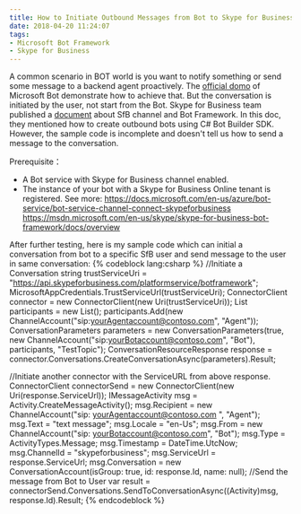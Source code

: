 ```yaml
---
title: How to Initiate Outbound Messages from Bot to Skype for Business User
date: 2018-04-20 11:24:07
tags: 
- Microsoft Bot Framework 
- Skype for Business
---
```

A common scenario in BOT world is you want to notify something or send some message to a backend agent proactively. The [official domo](https://docs.microsoft.com/en-us/azure/bot-service/dotnet/bot-builder-dotnet-proactive-messages) of Microsoft Bot demonstrate how to achieve that. But the conversation is initiated by the user, not start from the Bot.
Skype for Business team published a [document](https://msdn.microsoft.com/en-us/skype/skype-for-business-bot-framework/docs/overview) about SfB channel and Bot Framework. In this doc, they mentioned how to create outbound bots using C# Bot Builder SDK. However, the sample code is incomplete and doesn't tell us how to send a message to the conversation.
<!-- more -->
Prerequisite：
*   A Bot service with Skype for Business channel enabled.
*   The instance of your bot with a Skype for Business Online tenant is registered.
See more:
    https://docs.microsoft.com/en-us/azure/bot-service/bot-service-channel-connect-skypeforbusiness
    https://msdn.microsoft.com/en-us/skype/skype-for-business-bot-framework/docs/overview

After further testing, here is my sample code which can initial a conversation from bot to a specific SfB user and send message to the user in same conversation:
{% codeblock lang:csharp %}
//Initiate a Conversation
string trustServiceUri = "https://api.skypeforbusiness.com/platformservice/botframework";
MicrosoftAppCredentials.TrustServiceUrl(trustServiceUri);
ConnectorClient connector = new ConnectorClient(new Uri(trustServiceUri));
List<ChannelAccount> participants = new List<ChannelAccount>();
participants.Add(new ChannelAccount("sip:yourAgentaccount@contoso.com", "Agent"));
ConversationParameters parameters = new ConversationParameters(true, new ChannelAccount("sip:yourBotaccount@contoso.com", "Bot"), participants, "TestTopic");
ConversationResourceResponse response = connector.Conversations.CreateConversationAsync(parameters).Result;

//Initiate another connector with the ServiceURL from above response.
ConnectorClient connectorSend = new ConnectorClient(new Uri(response.ServiceUrl));
IMessageActivity msg = Activity.CreateMessageActivity();
msg.Recipient = new ChannelAccount("sip: yourAgentaccount@contoso.com ", "Agent");
msg.Text = "text message";
msg.Locale = "en-Us";
msg.From = new ChannelAccount("sip: yourBotaccount@contoso.com", "Bot");
msg.Type = ActivityTypes.Message;
msg.Timestamp = DateTime.UtcNow;
msg.ChannelId = "skypeforbusiness";
msg.ServiceUrl = response.ServiceUrl;
msg.Conversation = new ConversationAccount(isGroup: true, id: response.Id, name: null);
//Send the message from Bot to User
var result = connectorSend.Conversations.SendToConversationAsync((Activity)msg, response.Id).Result;
{% endcodeblock  %}